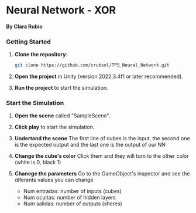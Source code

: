



# Neural Network - XOR
**By Clara Rubio**  


### Getting Started

1. **Clone the repository**:
   ```bash
   git clone https://github.com/crubsol/TP5_Neural_Network.git
   ```

2. **Open the project** in Unity (version 2022.3.4f1 or later recommended).

3. **Run the project** to start the simulation.



### Start the Simulation

1. **Open the scene** called "SampleScene".
   
2. **Click play** to start the simulation.
   
3. **Undertand the scene** The first line of cubes is the input, the second one is the expected output and the last one is the output of our NN

4. **Change the cube's color** Click them and they will turn to the other color (white is 0, black 1)

5. **Chanege the parameters** Go to the GameObject's inspector and see the diferents values you can change
   - Num entradas: number of inputs (cubes)
   - Num ocultas: number of hidden layers
   - Num salidas: number of outputs (sheres)
